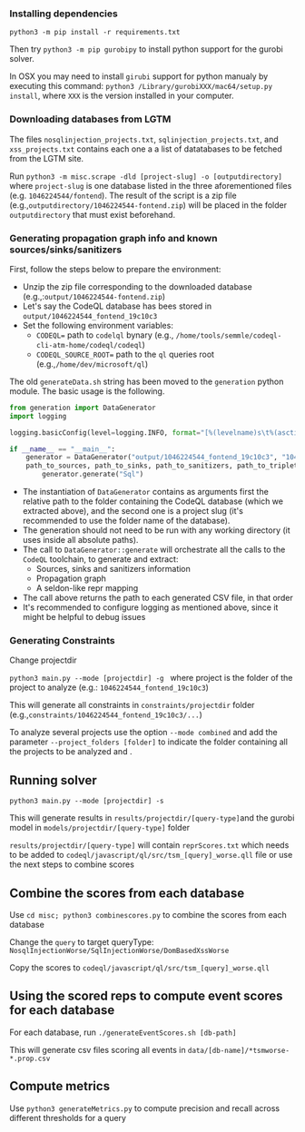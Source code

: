 ### Installing dependencies

`python3 -m pip install -r requirements.txt`

Then try `python3 -m pip gurobipy` to install python support for the gurobi solver.  

In OSX you may need to install `girubi` support for python manualy by executing this command: `python3 /Library/gurobiXXX/mac64/setup.py install`, where `XXX` is the version installed in your computer.


### Downloading databases from LGTM

The files `nosqlinjection_projects.txt`, `sqlinjection_projects.txt`, and `xss_projects.txt` contains each one a 
a list of datatabases to be fetched from the LGTM site.  

Run `python3 -m misc.scrape -dld [project-slug] -o [outputdirectory]` where 
`project-slug` is one database listed in the three aforementioned files (e.g. `1046224544/fontend`). The result of the script is a zip file (e.g.,`outputdirectory/1046224544-fontend.zip`) will be placed in the folder `outputdirectory` that must exist beforehand. 


### Generating propagation graph info and known sources/sinks/sanitizers
First, follow the steps below to prepare the environment:

- Unzip the zip file corresponding to the downloaded database (e.g.,:`output/1046224544-fontend.zip`)
- Let's say the CodeQL database has bees stored in `output/1046224544_fontend_19c10c3`
- Set the following environment variables: 
    - `CODEQL=` path to `codelql` bynary (e.g., `/home/tools/semmle/codeql-cli-atm-home/codeql/codeql`)
    - `CODEQL_SOURCE_ROOT=`  path to the `ql` queries root (e.g.,`/home/dev/microsoft/ql`)

The old `generateData.sh` string has been moved to the `generation` python module. The basic usage is the following.

```python
from generation import DataGenerator
import logging

logging.basicConfig(level=logging.INFO, format="[%(levelname)s\t%(asctime)s] %(name)s\t%(message)s")

if __name__ == "__main__":
    generator = DataGenerator("output/1046224544_fontend_19c10c3", "1046224544_fontend_19c10c3")
    path_to_sources, path_to_sinks, path_to_sanitizers, path_to_triplets, path_to_repr_mapping =
        generator.generate("Sql")
```

- The instantiation of `DataGenerator` contains as arguments first the relative path to the folder containing the CodeQL database (which we extracted above), and the second one is a project slug (it's recommended to use the folder name of the database).
- The generation should not need to be run with any working directory (it uses inside all absolute paths).
- The call to `DataGenerator::generate` will orchestrate all the calls to the `CodeQL` toolchain, to generate and extract:
    - Sources, sinks and sanitizers information
    - Propagation graph
    - A seldon-like repr mapping
- The call above returns the path to each generated CSV file, in that order
- It's recommended to configure logging as mentioned above, since it might be helpful to debug issues

### Generating Constraints

Change projectdir

``python3 main.py --mode [projectdir] -g `` where project is the folder of the project to analyze (e.g.: `1046224544_fontend_19c10c3`)

This will generate all constraints in `constraints/projectdir` folder (e.g.,`constraints/1046224544_fontend_19c10c3/...`)

To analyze several projects use the option  `--mode combined` and add the parameter `--project_folders [folder]` to indicate the folder containing all the projects to be analyzed and .

## Running solver

``python3 main.py --mode [projectdir] -s``

This will generate results in `results/projectdir/[query-type]`and the gurobi model in `models/projectdir/[query-type]` folder 

`results/projectdir/[query-type]` will contain `reprScores.txt` which needs to be added to `codeql/javascript/ql/src/tsm_[query]_worse.qll` file
or use the next steps to combine scores

## Combine the scores from each database

Use `cd misc; python3 combinescores.py` to combine the scores from each database

Change the `query` to target queryType: `NosqlInjectionWorse/SqlInjectionWorse/DomBasedXssWorse`

Copy the scores to `codeql/javascript/ql/src/tsm_[query]_worse.qll`

## Using the scored reps to compute event scores for each database

For each database, run
`./generateEventScores.sh [db-path]`

This will generate csv files scoring all events in `data/[db-name]/*tsmworse-*.prop.csv`


## Compute metrics 

Use `python3 generateMetrics.py` to compute precision and recall across different thresholds for a query
 
 

